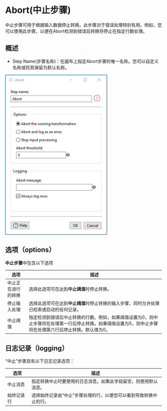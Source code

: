 # Abort(中止步骤)

中止步骤可用于根据输入数据停止转换。此步骤对于错误处理特别有用。例如，您可以使用此步骤，以便在Abort检测到错误后转换将停止在指定行数处理。

## 概述

- Step Name(步骤名称)：在画布上指定Abort步骤的唯一名称。您可以自定义名称或将其保留为默认名称。

![1](./image/PDI_AbortStep_Dialog.png)

## 选项（options）

**中止步骤**中包含以下选项

| 选项 | 描述 | 
| --- | --- |
| 中止正在进行的转换 | 选择此选项可在达到**中止阈值**时停止转换。 |
| 停止输入处理 | 选择此选项可在达到**中止阈值**时停止转换的输入步骤，同时允许处理已检索或启动的任何记录。 |
| 中止阈值 | 指定检测到错误后中止转换的行数。例如，如果阈值设置为0，则中止步骤将在处理第一行后停止转换。如果阈值设置为5，则中止步骤将在处理第六行后停止转换。默认值为0。|

## 日志记录（logging）

“中止”步骤具有以下日志记录选项： 

| 选项 | 描述 |
| --- | --- |
| 中止消息 | 指定转换中止时要使用的日志消息。如果此字段留空，则使用默认消息。  |
| 始终记录行 | 选择始终记录由“中止”步骤处理的行，以便您可以看到导致转换中止的行。 |

